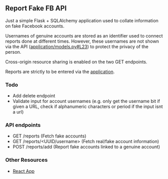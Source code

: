 ## Report Fake FB API

Just a simple Flask + SQLAlchemy application used to collate information on fake Facebook accounts.

Usernames of genuine accounts are stored as an identifier used to connect reports done at different times. However, these usernames are not shown via the API ([application/models.py#L23](https://github.com/coarse/reportfakefb-api/blob/master/application/models.py#L23)) to protect the privacy of the person.

Cross-origin resource sharing is enabled on the two GET endpoints.

Reports are strictly to be entered via the [application](https://reportfakefbph.herokuapp.com/).

### Todo

- Add delete endpoint
- Validate input for account usernames (e.g. only get the username bit if given a URL, check if alphanumeric characters or period if the input isnt a url)

### API endpoints

- GET /reports (Fetch fake accounts)
- GET /reports/<UUID/username> (Fetch real/fake account information)
- POST /reports/add (Report fake accounts linked to a genuine account)

### Other Resources
 - [React App](https://github.com/coarse/reportfakefb-app)
